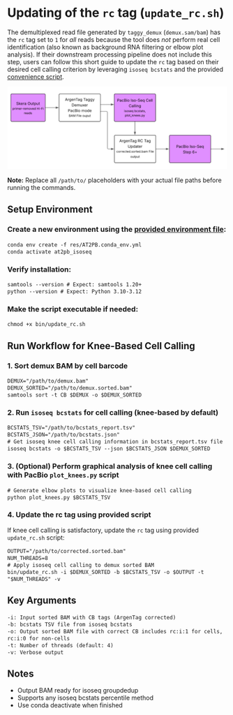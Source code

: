 # Updating of the `rc` tag (`update_rc.sh`)

The demultiplexed read file generated by `taggy_demux` (`demux.sam/bam`) has the `rc` tag set to `1` for *all* reads because the tool does *not* perform real cell identification (also known as background RNA filtering or elbow plot analysis). If their downstream processing pipeline does not include this step, users can follow this short guide to update the `rc` tag based on their desired cell calling criterion by leveraging `isoseq bcstats` and the provided [convenience script](../bin/update_rc.sh).

![RC tag update workflow](img/rc-update-workflow.png)

**Note:** Replace all `/path/to/` placeholders with your actual file paths before running the commands.

## Setup Environment

### Create a new environment using the [provided environment file](../res/AT2PB.conda_env.yml):

    conda env create -f res/AT2PB.conda_env.yml
    conda activate at2pb_isoseq

### Verify installation:

    samtools --version # Expect: samtools 1.20+
    python --version # Expect: Python 3.10-3.12

### Make the script executable if needed:

    chmod +x bin/update_rc.sh

## Run Workflow for Knee-Based Cell Calling

### 1. Sort demux BAM by cell barcode

    DEMUX="/path/to/demux.bam"
    DEMUX_SORTED="/path/to/demux.sorted.bam"
    samtools sort -t CB $DEMUX -o $DEMUX_SORTED

### 2. Run `isoseq bcstats` for cell calling (knee-based by default)

    BCSTATS_TSV="/path/to/bcstats_report.tsv"
    BCSTATS_JSON="/path/to/bcstats.json"
    # Get isoseq knee cell calling information in bcstats_report.tsv file
    isoseq bcstats -o $BCSTATS_TSV --json $BCSTATS_JSON $DEMUX_SORTED
    
### 3. (Optional) Perform graphical analysis of knee cell calling with PacBio `plot_knees.py` script
    # Generate elbow plots to visualize knee-based cell calling
    python plot_knees.py $BCSTATS_TSV

### 4. Update the rc tag using provided script

If knee cell calling is satisfactory, update the `rc` tag using provided `update_rc.sh` script:

    OUTPUT="/path/to/corrected.sorted.bam"
    NUM_THREADS=8
    # Apply isoseq cell calling to demux sorted BAM
    bin/update_rc.sh -i $DEMUX_SORTED -b $BCSTATS_TSV -o $OUTPUT -t "$NUM_THREADS" -v

## Key Arguments

    -i: Input sorted BAM with CB tags (ArgenTag corrected)
    -b: bcstats TSV file from isoseq bcstats
    -o: Output sorted BAM file with correct CB includes rc:i:1 for cells, rc:i:0 for non-cells
    -t: Number of threads (default: 4)
    -v: Verbose output

## Notes

* Output BAM ready for isoseq groupdedup
* Supports any isoseq bcstats percentile method
* Use conda deactivate when finished
